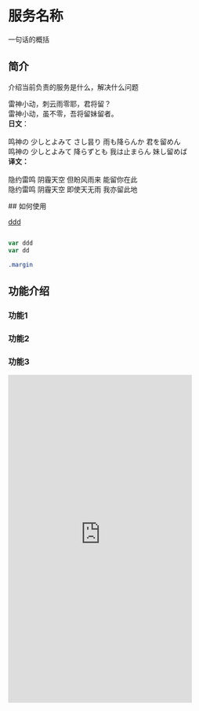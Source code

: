 # 服务名称
一句话的概括
## 简介
介绍当前负责的服务是什么，解决什么问题
<p class="warning">
  雷神小动，刺云雨零耶，君将留？<br>
  雷神小动，虽不零，吾将留妹留者。<br>
  <strong>日文</strong>：<br><br>
  鸣神の 少しとよみて さし昙り 雨も降らんか 君を留めん<br>
  鸣神の 少しとよみて 降らずとも 我は止まらん 妹し留めば<br>
  <strong>译文：</strong><br><br>
  隐约雷鸣 阴霾天空 但盼风雨来 能留你在此<br>
  隐约雷鸣 阴霾天空 即使天无雨 我亦留此地<br>
</p>
## 如何使用

[ddd](www.baidu.com)

```js

var ddd
var dd

```

```css
.margin

```

## 功能介绍
### 功能1

### 功能2

### 功能3
<iframe src="http://idg-zhangyi.tunnel.nibaguai.com/utemplate/components/reserve-week/0.0.1/reserve-week.html" width="375" height="667" border="0" frameborder="0"></iframe>
